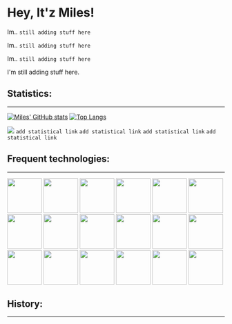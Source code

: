 # Hey, It'z Miles!

Im.. `still adding stuff here`

Im.. `still adding stuff here`

Im.. `still adding stuff here`

I'm still adding stuff here.

## Statistics:
______


[![Miles' GitHub stats](https://github-readme-stats.vercel.app/api?username=itz-miles&amp;show_icons=true&amp;title_color=fff&amp;icon_color=79ff97&amp;text_color=C9D1D9&amp;bg_color=21262D&show_icons=true&count_private=true)](https://github.com/anuraghazra/github-readme-stats) [![Top Langs](https://github-readme-stats.vercel.app/api/top-langs/?username=itz-miles&amp;show_icons=true&amp;title_color=fff&amp;icon_color=79ff97&amp;text_color=C9D1D9&amp;bg_color=21262D&count_private=true)](https://github.com/anuraghazra/github-readme-stats) 

![](https://komarev.com/ghpvc/?username=itz-miles&label=profile+views:) `add statistical link` `add statistical link` `add statistical link` `add statistical link`



## Frequent technologies:
______
<p>
  <img src="https://user-images.githubusercontent.com/95124554/191063284-1381c6be-38db-4d61-915e-1703009843b9.svg" width="80">
  <img src="https://user-images.githubusercontent.com/95124554/191063288-7796e55e-5ed3-4d11-8fa8-d93ee102b58b.svg" width="80"> 
  <img src="https://user-images.githubusercontent.com/95124554/191063293-b7c76e95-cebf-4c4b-b158-a24715c6b0f2.svg" width="80"> 
  <img src="https://user-images.githubusercontent.com/95124554/191063294-45b4eaf9-9019-4293-9a34-2bac5a5f6c8f.svg" width="80"> 
  <img src="https://user-images.githubusercontent.com/95124554/191063295-5bf51753-cd13-4a09-b734-1e8f8da38780.svg" width="80"> 
  <img src="https://user-images.githubusercontent.com/95124554/191063298-8e808d28-0a7f-46a1-a859-29e00c43c3c2.svg" width="80"> 
  <img src="https://user-images.githubusercontent.com/95124554/191063303-3512cc5c-9cb7-4206-9943-556764652d3f.svg" width="80"> 
  <img src="https://user-images.githubusercontent.com/95124554/191063307-965fb282-27f4-4384-a49d-cd00f32e0f5b.svg" width="80"> 
  <img src="https://user-images.githubusercontent.com/95124554/191063309-f98d13cf-f257-4a6d-8fbc-5ba661829671.svg" width="80"> 
  <img src="https://user-images.githubusercontent.com/95124554/191080400-6ed4f4d9-c088-4f6d-849f-f2b1f2316177.png" width="80"> 
  <img src="https://www.mineimator.com/images/logo.png" width="80"> 
  <img src= "https://user-images.githubusercontent.com/95124554/191087697-da536393-9993-4aea-bc8b-a1a2d7021b92.png" width="80">
  <img src= "https://avatars3.githubusercontent.com/u/684879?s=400&amp;v=4" width="80">
  <img src= "https://git-scm.com/images/logos/downloads/Git-Icon-1788C.png" width="80">
  <img src= "https://play-lh.googleusercontent.com/_CU4h5rfQgeRP6Lvja2rVD47Xrk_rWg0j2YWBlUp03ooAWdSvp0EqJ0tHI_8nkq1qdc=w240-h480-rw" width="80">
  <img src= "https://upload.wikimedia.org/wikipedia/commons/thumb/5/53/Audacity.svg/1024px-Audacity.svg.png" width="80">
  <img src= "https://upload.wikimedia.org/wikipedia/commons/thumb/4/40/Adobe_Premiere_Pro_CC_icon.svg/2101px-Adobe_Premiere_Pro_CC_icon.svg.png" width="80">
  <img src= "https://static.techspot.com/images2/downloads/topdownload/2021/04/2021-04-07-ts3_thumbs-8ba.png" width="80">
</p>


## History:
_____

